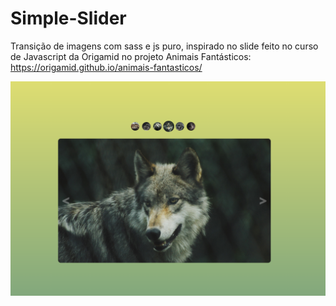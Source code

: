 # Simple-Slider

Transição de imagens com sass e js puro, inspirado no slide feito no curso de Javascript da Origamid no projeto Animais Fantásticos: 
https://origamid.github.io/animais-fantasticos/

![](/src/img/slide-print-pronto.png)
